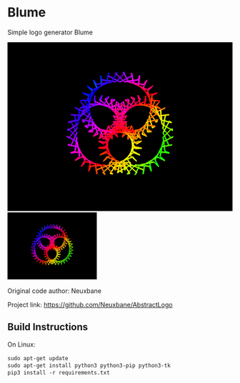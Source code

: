 # Blume

Simple logo generator Blume

![alt text](https://github.com/VreniSeidel/Blume-Logo/blob/main/1631549384684.png)
<img src="https://github.com/VreniSeidel/Blume-Logo/blob/main/1631549384684.png" width="200" heigh="200">


Original code author: Neuxbane

Project link: https://github.com/Neuxbane/AbstractLogo

Build Instructions
------------------
On Linux:

    sudo apt-get update
    sudo apt-get install python3 python3-pip python3-tk
    pip3 install -r requirements.txt
